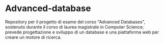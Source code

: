 # Advanced-database
 Repository per il progetto di esame del corso "Advanced Databases", sostenuto durante il corso di laurea magistrale in Computer Science; prevede progettazione e sviluppo di un database e una piattaforma web per creare un motore di ricerca.
